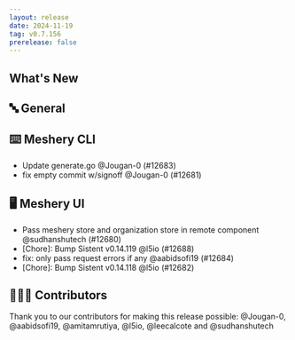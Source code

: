 ```yaml
---
layout: release
date: 2024-11-19
tag: v0.7.156
prerelease: false
---
```


## What's New
## 🔤 General
## ⌨️ Meshery CLI

- Update generate.go @Jougan-0 (#12683)
- fix empty commit w/signoff @Jougan-0 (#12681)

## 🖥 Meshery UI

- Pass meshery store and organization store in remote component @sudhanshutech (#12680)
- \[Chore\]: Bump Sistent v0.14.119 @l5io (#12688)
- fix: only pass request errors if any @aabidsofi19 (#12684)
- \[Chore\]: Bump Sistent v0.14.118 @l5io (#12682)

## 👨🏽‍💻 Contributors

Thank you to our contributors for making this release possible:
@Jougan-0, @aabidsofi19, @amitamrutiya, @l5io, @leecalcote and @sudhanshutech

